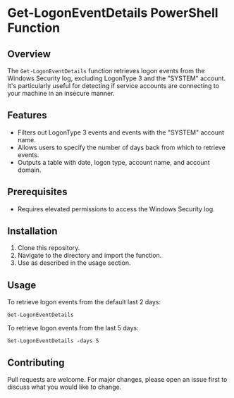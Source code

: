 # Get-LogonEventDetails PowerShell Function

## Overview

The `Get-LogonEventDetails` function retrieves logon events from the Windows Security log, excluding LogonType 3 and the "SYSTEM" account. It's particularly useful for detecting if service accounts are connecting to your machine in an insecure manner.

## Features

- Filters out LogonType 3 events and events with the "SYSTEM" account name.
- Allows users to specify the number of days back from which to retrieve events.
- Outputs a table with date, logon type, account name, and account domain.

## Prerequisites

- Requires elevated permissions to access the Windows Security log.

## Installation

1. Clone this repository.
2. Navigate to the directory and import the function.
3. Use as described in the usage section.

## Usage

To retrieve logon events from the default last 2 days:

```
Get-LogonEventDetails
```

To retrieve logon events from the last 5 days:

```
Get-LogonEventDetails -days 5
```

## Contributing

Pull requests are welcome. For major changes, please open an issue first to discuss what you would like to change.
